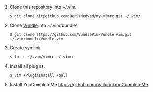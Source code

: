 
1. Clone this repository into ~/.vim/
	
	`$ git clone git@github.com:DenisMedved/my-vimrc.git ~/.vim/`
2. Clone [Vundle](https://github.com/VundleVim/Vundle.vim) into ~/.vim/bundle/

	`$ git clone https://github.com/VundleVim/Vundle.vim.git ~/.vim/bundle/Vundle.vim`
3. Create symlink 

	`$ ln -s ~/.vim/vimrc ~/.vimrc`
4. Install all plugins.

	`$ vim +PluginInstall +qall`
5. Install YouCompleteMe https://github.com/Valloric/YouCompleteMe
 
